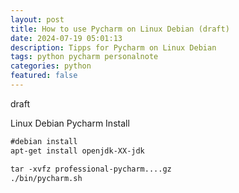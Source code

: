 ```yaml
---
layout: post
title: How to use Pycharm on Linux Debian (draft)
date: 2024-07-19 05:01:13
description: Tipps for Pycharm on Linux Debian
tags: python pycharm personalnote
categories: python
featured: false
---
```


draft 

Linux Debian Pycharm Install
 
````markdown
#debian install
apt-get install openjdk-XX-jdk

tar -xvfz professional-pycharm....gz
./bin/pycharm.sh
````